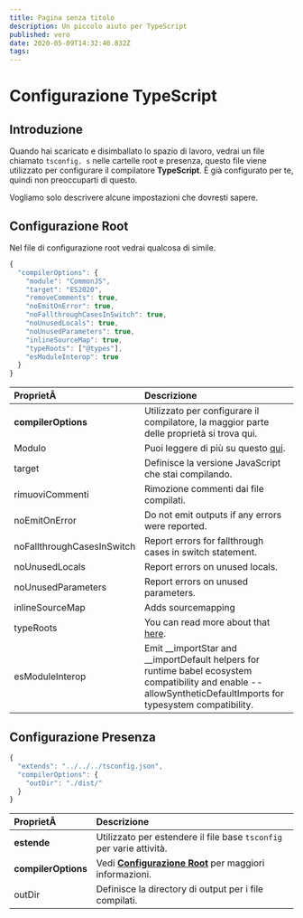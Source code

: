 ```yaml
---
title: Pagina senza titolo
description: Un piccolo aiuto per TypeScript
published: vero
date: 2020-05-09T14:32:40.832Z
tags:
---
```


# Configurazione TypeScript

## Introduzione

Quando hai scaricato e disimballato lo spazio di lavoro, vedrai un file chiamato `tsconfig. s` nelle cartelle root e presenza, questo file viene utilizzato per configurare il compilatore **TypeScript**. È già configurato per te, quindi non preoccuparti di questo.

Vogliamo solo descrivere alcune impostazioni che dovresti sapere.

## Configurazione Root

Nel file di configurazione root vedrai qualcosa di simile.

```javascript
{
  "compilerOptions": {
    "module": "CommonJS",
    "target": "ES2020",
    "removeComments": true,
    "noEmitOnError": true,
    "noFallthroughCasesInSwitch": true,
    "noUnusedLocals": true,
    "noUnusedParameters": true,
    "inlineSourceMap": true,
    "typeRoots": ["@types"],
    "esModuleInterop": true
  }
}
```

| ProprietÃ                  | Descrizione                                                                                                                                                         |
|:-------------------------- |:------------------------------------------------------------------------------------------------------------------------------------------------------------------- |
| **compilerOptions**        | Utilizzato per configurare il compilatore, la maggior parte delle proprietà si trova qui.                                                                           |
| Modulo                     | Puoi leggere di più su questo [qui](https://www.typescriptlang.org/docs/handbook/modules.html).                                                                     |
| target                     | Definisce la versione JavaScript che stai compilando.                                                                                                               |
| rimuoviCommenti            | Rimozione commenti dai file compilati.                                                                                                                              |
| noEmitOnError              | Do not emit outputs if any errors were reported.                                                                                                                    |
| noFallthroughCasesInSwitch | Report errors for fallthrough cases in switch statement.                                                                                                            |
| noUnusedLocals             | Report errors on unused locals.                                                                                                                                     |
| noUnusedParameters         | Report errors on unused parameters.                                                                                                                                 |
| inlineSourceMap            | Adds sourcemapping                                                                                                                                                  |
| typeRoots                  | You can read more about that [here](https://www.typescriptlang.org/docs/handbook/tsconfig-json.html#types-typeroots-and-types).                                     |
| esModuleInterop            | Emit __importStar and __importDefault helpers for runtime babel ecosystem compatibility and enable --allowSyntheticDefaultImports for typesystem compatibility. |

## Configurazione Presenza

```javascript
{
  "extends": "../../../tsconfig.json",
  "compilerOptions": {
    "outDir": "./dist/"
  }
}
```

| ProprietÃ           | Descrizione                                                                                          |
|:------------------- |:---------------------------------------------------------------------------------------------------- |
| **estende**         | Utilizzato per estendere il file base `tsconfig` per varie attività.                                 |
| **compilerOptions** | Vedi [**Configurazione Root**](/dev/presence/tsconfig#root-configuration) per maggiori informazioni. |
| outDir              | Definisce la directory di output per i file compilati.                                               |

